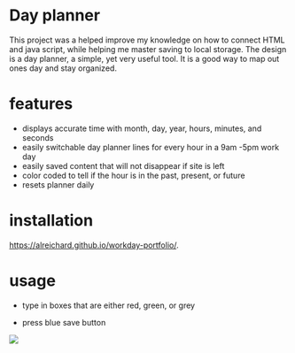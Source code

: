 # Day planner

This project was a helped improve my knowledge on how to connect HTML and java script, while helping me master saving to local storage. The design is a day planner, a simple, yet very useful tool. It is a good way to map out ones day and stay organized. 

# features
- displays accurate time with month, day, year, hours, minutes, and seconds
- easily switchable day planner lines for every hour in a 9am -5pm work day
- easily saved content that will not disappear if site is left
- color coded to tell if the hour is in the past, present, or future
- resets planner daily

# installation 
https://alreichard.github.io/workday-portfolio/.

# usage

- type in boxes that are either red, green, or grey

- press blue save button

![](/dayplanner.png)
